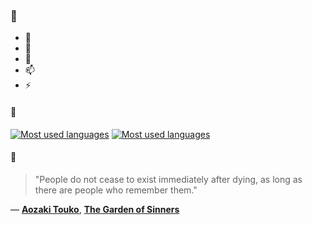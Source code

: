### 👋

- 🔭
- 🌱
- 💬
- 📫
- ⚡

#### 🧏

[![Most used languages](https://github-readme-stats-aynah.vercel.app/api/top-langs/?username=aynh&theme=solarized-dark&langs_count=6&layout=compact&hide_title=true)](https://github.com/anuraghazra/github-readme-stats#gh-dark-mode-only)
[![Most used languages](https://github-readme-stats-aynah.vercel.app/api/top-langs/?username=aynh&theme=solarized-light&langs_count=6&layout=compact&hide_title=true)](https://github.com/anuraghazra/github-readme-stats#gh-light-mode-only)

#### 💬

> "People do not cease to exist immediately after dying, as long as there are people who remember them."

&mdash; [**Aozaki Touko**](https://myanimelist.net/character.php?q=Aozaki%20Touko&cat=character), [**The Garden of Sinners**](https://myanimelist.net/search/all?q=The%20Garden%20of%20Sinners&cat=all)
